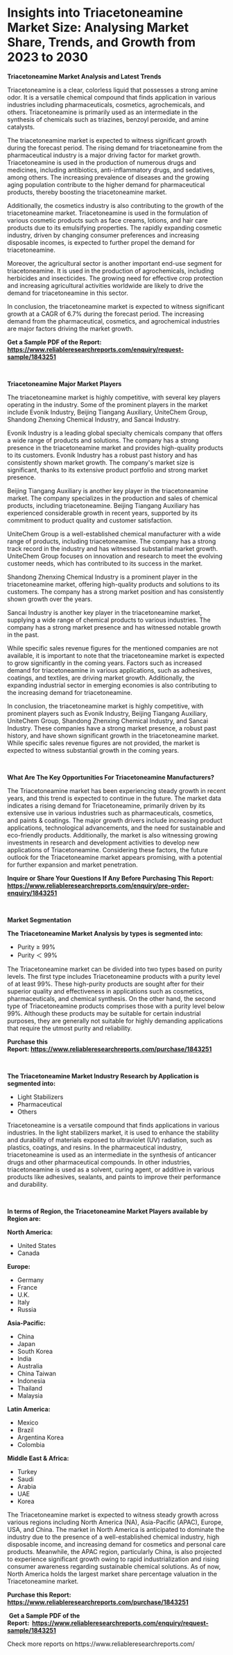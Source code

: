 <p><h1>Insights into Triacetoneamine Market Size: Analysing Market Share, Trends, and Growth from 2023 to 2030</h1></p><p><strong>Triacetoneamine Market Analysis and Latest Trends</strong></p>
<p><p>Triacetoneamine is a clear, colorless liquid that possesses a strong amine odor. It is a versatile chemical compound that finds application in various industries including pharmaceuticals, cosmetics, agrochemicals, and others. Triacetoneamine is primarily used as an intermediate in the synthesis of chemicals such as triazines, benzoyl peroxide, and amine catalysts.</p><p>The triacetoneamine market is expected to witness significant growth during the forecast period. The rising demand for triacetoneamine from the pharmaceutical industry is a major driving factor for market growth. Triacetoneamine is used in the production of numerous drugs and medicines, including antibiotics, anti-inflammatory drugs, and sedatives, among others. The increasing prevalence of diseases and the growing aging population contribute to the higher demand for pharmaceutical products, thereby boosting the triacetoneamine market.</p><p>Additionally, the cosmetics industry is also contributing to the growth of the triacetoneamine market. Triacetoneamine is used in the formulation of various cosmetic products such as face creams, lotions, and hair care products due to its emulsifying properties. The rapidly expanding cosmetic industry, driven by changing consumer preferences and increasing disposable incomes, is expected to further propel the demand for triacetoneamine.</p><p>Moreover, the agricultural sector is another important end-use segment for triacetoneamine. It is used in the production of agrochemicals, including herbicides and insecticides. The growing need for effective crop protection and increasing agricultural activities worldwide are likely to drive the demand for triacetoneamine in this sector.</p><p>In conclusion, the triacetoneamine market is expected to witness significant growth at a CAGR of 6.7% during the forecast period. The increasing demand from the pharmaceutical, cosmetics, and agrochemical industries are major factors driving the market growth.</p></p>
<p><strong>Get a Sample PDF of the Report:&nbsp; <a href="https://www.reliableresearchreports.com/enquiry/request-sample/1843251">https://www.reliableresearchreports.com/enquiry/request-sample/1843251</a></strong></p>
<p>&nbsp;</p>
<p><strong>Triacetoneamine Major Market Players</strong></p>
<p><p>The triacetoneamine market is highly competitive, with several key players operating in the industry. Some of the prominent players in the market include Evonik Industry, Beijing Tiangang Auxiliary, UniteChem Group, Shandong Zhenxing Chemical Industry, and Sancai Industry.</p><p>Evonik Industry is a leading global specialty chemicals company that offers a wide range of products and solutions. The company has a strong presence in the triacetoneamine market and provides high-quality products to its customers. Evonik Industry has a robust past history and has consistently shown market growth. The company's market size is significant, thanks to its extensive product portfolio and strong market presence.</p><p>Beijing Tiangang Auxiliary is another key player in the triacetoneamine market. The company specializes in the production and sales of chemical products, including triacetoneamine. Beijing Tiangang Auxiliary has experienced considerable growth in recent years, supported by its commitment to product quality and customer satisfaction.</p><p>UniteChem Group is a well-established chemical manufacturer with a wide range of products, including triacetoneamine. The company has a strong track record in the industry and has witnessed substantial market growth. UniteChem Group focuses on innovation and research to meet the evolving customer needs, which has contributed to its success in the market.</p><p>Shandong Zhenxing Chemical Industry is a prominent player in the triacetoneamine market, offering high-quality products and solutions to its customers. The company has a strong market position and has consistently shown growth over the years.</p><p>Sancai Industry is another key player in the triacetoneamine market, supplying a wide range of chemical products to various industries. The company has a strong market presence and has witnessed notable growth in the past.</p><p>While specific sales revenue figures for the mentioned companies are not available, it is important to note that the triacetoneamine market is expected to grow significantly in the coming years. Factors such as increased demand for triacetoneamine in various applications, such as adhesives, coatings, and textiles, are driving market growth. Additionally, the expanding industrial sector in emerging economies is also contributing to the increasing demand for triacetoneamine.</p><p>In conclusion, the triacetoneamine market is highly competitive, with prominent players such as Evonik Industry, Beijing Tiangang Auxiliary, UniteChem Group, Shandong Zhenxing Chemical Industry, and Sancai Industry. These companies have a strong market presence, a robust past history, and have shown significant growth in the triacetoneamine market. While specific sales revenue figures are not provided, the market is expected to witness substantial growth in the coming years.</p></p>
<p>&nbsp;</p>
<p><strong>What Are The Key Opportunities For Triacetoneamine Manufacturers?</strong></p>
<p><p>The Triacetoneamine market has been experiencing steady growth in recent years, and this trend is expected to continue in the future. The market data indicates a rising demand for Triacetoneamine, primarily driven by its extensive use in various industries such as pharmaceuticals, cosmetics, and paints & coatings. The major growth drivers include increasing product applications, technological advancements, and the need for sustainable and eco-friendly products. Additionally, the market is also witnessing growing investments in research and development activities to develop new applications of Triacetoneamine. Considering these factors, the future outlook for the Triacetoneamine market appears promising, with a potential for further expansion and market penetration.</p></p>
<p><strong>Inquire or Share Your Questions If Any Before Purchasing This Report: <a href="https://www.reliableresearchreports.com/enquiry/pre-order-enquiry/1843251">https://www.reliableresearchreports.com/enquiry/pre-order-enquiry/1843251</a></strong></p>
<p>&nbsp;</p>
<p><strong>Market Segmentation</strong></p>
<p><strong>The Triacetoneamine Market Analysis by types is segmented into:</strong></p>
<p><ul><li>Purity ≥ 99%</li><li>Purity ＜ 99%</li></ul></p>
<p><p>The Triacetoneamine market can be divided into two types based on purity levels. The first type includes Triacetoneamine products with a purity level of at least 99%. These high-purity products are sought after for their superior quality and effectiveness in applications such as cosmetics, pharmaceuticals, and chemical synthesis. On the other hand, the second type of Triacetoneamine products comprises those with a purity level below 99%. Although these products may be suitable for certain industrial purposes, they are generally not suitable for highly demanding applications that require the utmost purity and reliability.</p></p>
<p><strong>Purchase this Report:&nbsp;<a href="https://www.reliableresearchreports.com/purchase/1843251">https://www.reliableresearchreports.com/purchase/1843251</a></strong></p>
<p>&nbsp;</p>
<p><strong>The Triacetoneamine Market Industry Research by Application is segmented into:</strong></p>
<p><ul><li>Light Stabilizers</li><li>Pharmaceutical</li><li>Others</li></ul></p>
<p><p>Triacetoneamine is a versatile compound that finds applications in various industries. In the light stabilizers market, it is used to enhance the stability and durability of materials exposed to ultraviolet (UV) radiation, such as plastics, coatings, and resins. In the pharmaceutical industry, triacetoneamine is used as an intermediate in the synthesis of anticancer drugs and other pharmaceutical compounds. In other industries, triacetoneamine is used as a solvent, curing agent, or additive in various products like adhesives, sealants, and paints to improve their performance and durability.</p></p>
<p>&nbsp;</p>
<p><strong>In terms of Region, the Triacetoneamine Market Players available by Region are:</strong></p>
<p>
    <p> <strong> North America: </strong>
        <ul>
            <li>United States</li>
            <li>Canada</li>
        </ul>
        </p> 
    <p> <strong> Europe: </strong>
        <ul>
            <li>Germany</li>
            <li>France</li>
            <li>U.K.</li>
            <li>Italy</li>
            <li>Russia</li>
        </ul>
        </p> 
    <p> <strong> Asia-Pacific: </strong>
        <ul>
            <li>China</li>
            <li>Japan</li>
            <li>South Korea</li>
            <li>India</li>
            <li>Australia</li>
            <li>China Taiwan</li>
            <li>Indonesia</li>
            <li>Thailand</li>
            <li>Malaysia</li>
        </ul>
        </p> 
    <p> <strong> Latin America: </strong>
        <ul>
            <li>Mexico</li>
            <li>Brazil</li>
            <li>Argentina Korea</li>
            <li>Colombia</li>
        </ul>
        </p> 
    <p> <strong> Middle East & Africa: </strong>
        <ul>
            <li>Turkey</li>
            <li>Saudi</li>
            <li>Arabia</li>
            <li>UAE</li>
            <li>Korea</li>
        </ul>
    </p>
    </p>
<p><p>The Triacetoneamine market is expected to witness steady growth across various regions including North America (NA), Asia-Pacific (APAC), Europe, USA, and China. The market in North America is anticipated to dominate the industry due to the presence of a well-established chemical industry, high disposable income, and increasing demand for cosmetics and personal care products. Meanwhile, the APAC region, particularly China, is also projected to experience significant growth owing to rapid industrialization and rising consumer awareness regarding sustainable chemical solutions. As of now, North America holds the largest market share percentage valuation in the Triacetoneamine market.</p></p>
<p><strong>Purchase this Report: <a href="https://www.reliableresearchreports.com/purchase/1843251">https://www.reliableresearchreports.com/purchase/1843251</a></strong></p>
<p>&nbsp;<strong>Get a Sample PDF of the Report:&nbsp;&nbsp;<a href="https://www.reliableresearchreports.com/enquiry/request-sample/1843251">https://www.reliableresearchreports.com/enquiry/request-sample/1843251</a></strong></p>
<p><strong></strong></p>
<p>Check more reports on https://www.reliableresearchreports.com/</p>